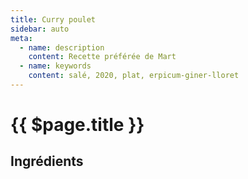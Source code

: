 ```yaml
---
title: Curry poulet
sidebar: auto
meta:
  - name: description
    content: Recette préférée de Mart
  - name: keywords
    content: salé, 2020, plat, erpicum-giner-lloret
---
```



# {{ $page.title }}

## Ingrédients

<!-- <recipePortion :recette="$page.frontmatter.JSON" /> -->
